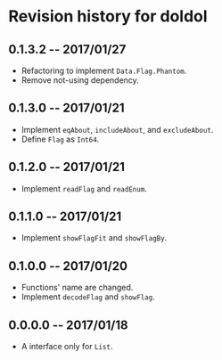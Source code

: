 # Revision history for doldol

## 0.1.3.2  -- 2017/01/27

* Refactoring to implement `Data.Flag.Phantom`.
* Remove not-using dependency.

## 0.1.3.0  -- 2017/01/21

* Implement `eqAbout`, `includeAbout`, and `excludeAbout`.
* Define `Flag` as `Int64`.

## 0.1.2.0  -- 2017/01/21

* Implement `readFlag` and `readEnum`.

## 0.1.1.0  -- 2017/01/21

* Implement `showFlagFit` and `showFlagBy`.

## 0.1.0.0  -- 2017/01/20

* Functions' name are changed.
* Implement `decodeFlag` and `showFlag`.

## 0.0.0.0  -- 2017/01/18

* A interface only for `List`.
